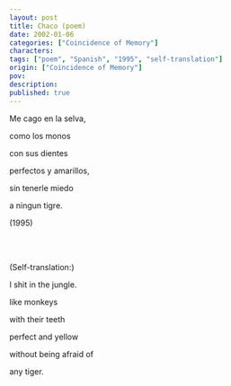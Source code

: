 ```yaml
---
layout: post
title: Chaco (poem)
date: 2002-01-06
categories: ["Coincidence of Memory"]
characters: 
tags: ["poem", "Spanish", "1995", "self-translation"]
origin: ["Coincidence of Memory"]
pov: 
description: 
published: true
---
```


Me cago en la selva,

como los monos

con sus dientes

perfectos y amarillos,

sin tenerle miedo

a ningun tigre.

(1995)

<br><br>

(Self-translation:)

I shit in the jungle.

like monkeys

with their teeth

perfect and yellow

without being afraid of

any tiger.

